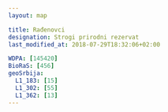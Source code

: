 ```yaml
---
layout: map

title: Rađenovci
designation: Strogi prirodni rezervat
last_modified_at: 2018-07-29T18:32:06+02:00

WDPA: [145420]
BioRaS: [456]
geoSrbija:
  L1_183: [15]
  L1_302: [55]
  L1_362: [13]
---
```

